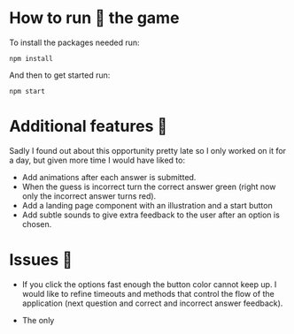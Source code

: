 # How to run :running: the game

To install the packages needed run:
```
npm install
```
And then to get started run:

```
npm start
```

# Additional features :dizzy:

Sadly I found out about this opportunity pretty late so I only worked on it for a day, but given more time I would have liked to:

- Add animations after each answer is submitted.
- When the guess is incorrect turn the correct answer green (right now only the incorrect answer turns red).
- Add a landing page component with an illustration and a start button
- Add subtle sounds to give extra feedback to the user after an option is chosen.



# Issues :space_invader:

- If you click the options fast enough the button color cannot keep up. I would like to refine timeouts and methods that control the flow of the application (next question and correct and incorrect answer feedback).


- The only 